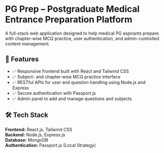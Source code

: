 # PG Prep – Postgraduate Medical Entrance Preparation Platform

A full-stack web application designed to help medical PG aspirants prepare with chapter-wise MCQ practice, user authentication, and admin-controlled content management.

## 🚀 Features

- ✅ Responsive frontend built with React and Tailwind CSS
- ✅ Subject- and chapter-wise MCQ practice interface
- ✅ RESTful APIs for user and question handling using Node.js and Express
- ✅ Secure authentication with Passport.js
- ✅ Admin panel to add and manage questions and subjects

## 🛠️ Tech Stack

**Frontend:** React.js, Tailwind CSS  
**Backend:** Node.js, Express.js  
**Database:** MongoDB  
**Authentication:** Passport.js (Local Strategy)  
